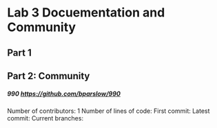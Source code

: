 # Lab 3 Docuementation and Community


## Part 1

## Part 2: Community 

##### 990 https://github.com/bparslow/990
Number of contributors: 1
Number of lines of code:
First commit:
Latest commit: 
Current branches:
